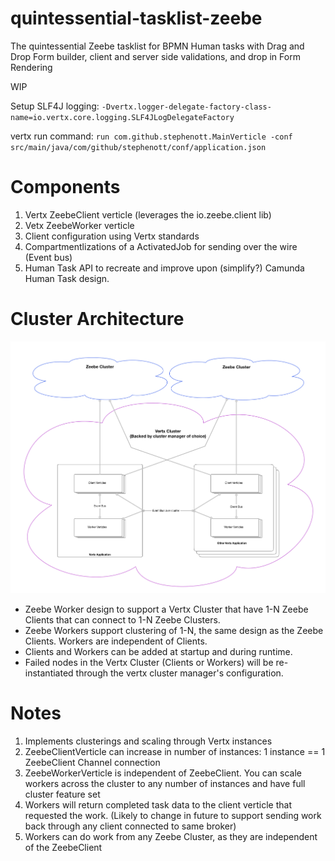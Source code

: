 # quintessential-tasklist-zeebe
The quintessential Zeebe tasklist for BPMN Human tasks with Drag and Drop Form builder, client and server side validations, and drop in Form Rendering

WIP


Setup SLF4J logging: `-Dvertx.logger-delegate-factory-class-name=io.vertx.core.logging.SLF4JLogDelegateFactory`

vertx run command: `run com.github.stephenott.MainVerticle -conf src/main/java/com/github/stephenott/conf/application.json`

# Components

1. Vertx ZeebeClient verticle (leverages the io.zeebe.client lib)
1. Vetx ZeebeWorker verticle
1. Client configuration using Vertx standards
1. Compartmentlizations of a ActivatedJob for sending over the wire (Event bus)
1. Human Task API to recreate and improve upon (simplify?) Camunda Human Task design.

# Cluster Architecture

![cluster-arch](./docs/design/Cluster-Arch.png)

- Zeebe Worker design to support a Vertx Cluster that have 1-N Zeebe Clients that can connect to 1-N Zeebe Clusters.
- Zeebe Workers support clustering of 1-N, the same design as the Zeebe Clients.  Workers are independent of Clients.
- Clients and Workers can be added at startup and during runtime.
- Failed nodes in the Vertx Cluster (Clients or Workers) will be re-instantiated through the vertx cluster manager's configuration. 

# Notes

1. Implements clusterings and scaling through Vertx instances
1. ZeebeClientVerticle can increase in number of instances: 1 instance == 1 ZeebeClient Channel connection
1. ZeebeWorkerVerticle is independent of ZeebeClient.  You can scale workers across the cluster to any number of instances and have full cluster feature set
1. Workers will return completed task data to the client verticle that requested the work. (Likely to change in future to support sending work back through any client connected to same broker)
1. Workers can do work from any Zeebe Cluster, as they are independent of the ZeebeClient